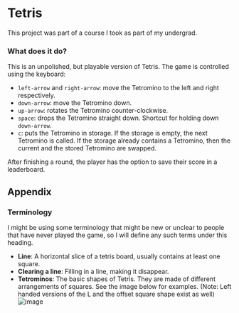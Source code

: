# Tetris

This project was part of a course I took as part of my undergrad.

### What does it do?
This is an unpolished, but playable version of Tetris. The game is controlled using the keyboard:
* `left-arrow` and `right-arrow`: move the Tetromino to the left and right respectively.
* `down-arrow`: move the Tetromino down.
* `up-arrow`: rotates the Tetromino counter-clockwise.
* `space`: drops the Tetromino straight down. Shortcut for holding down `down-arrow`.
* `c`: puts the Tetromino in storage. If the storage is empty, the next Tetromino is called. If the storage already
contains a Tetromino, then the current and the stored Tetromino are swapped.

After finishing a round, the player has the option to save their score in a leaderboard.

## Appendix

### Terminology
I might be using some terminology that might be new or unclear to people that
have never played the game, so I will define any such terms under this heading.
- **Line**: A horizontal slice of a tetris board, usually contains at 
least one square.
- **Clearing a line**: Filling in a line, making it disappear.
- **Tetrominos**: The basic shapes of Tetris. They are made of different 
arrangements of squares. See the image below for examples.
(Note: Left handed versions of the L and the offset square shape exist 
as well)
![image](https://upload.wikimedia.org/wikipedia/commons/thumb/5/50/All_5_free_tetrominoes.svg/1920px-All_5_free_tetrominoes.svg.png)
